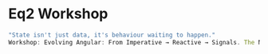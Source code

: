 # Eq2 Workshop 

```js
"State isn't just data, it's behaviour waiting to happen."
Workshop: Evolving Angular: From Imperative → Reactive → Signals. The New Angular Mindset
```
